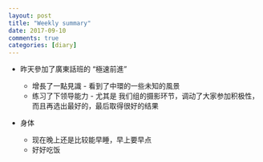 ```yaml
---
layout: post
title: "Weekly summary"
date: 2017-09-10
comments: true
categories: [diary]
---
```

* 昨天參加了廣東話班的 “極速前進”
  - 增長了一點見識 - 看到了中環的一些未知的風景
  - 练习了下领导能力 - 尤其是 我们组的摄影环节，调动了大家参加积极性，而且再选出最好的，最后取得很好的结果

* 身体
  - 现在晚上还是比较能早睡，早上要早点
  - 好好吃饭

